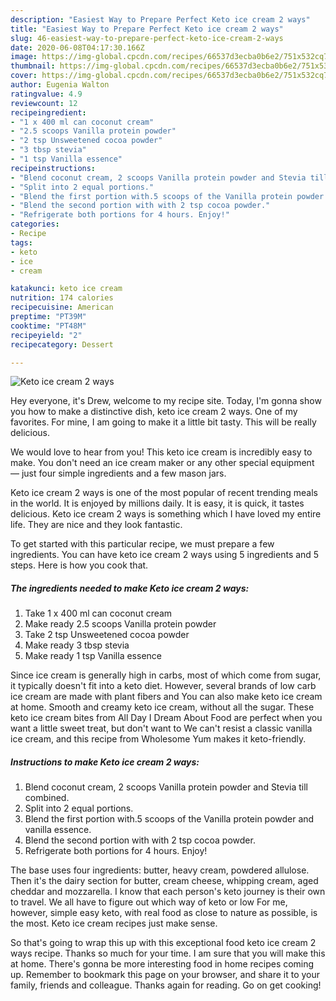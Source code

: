 ```yaml
---
description: "Easiest Way to Prepare Perfect Keto ice cream 2 ways"
title: "Easiest Way to Prepare Perfect Keto ice cream 2 ways"
slug: 46-easiest-way-to-prepare-perfect-keto-ice-cream-2-ways
date: 2020-06-08T04:17:30.166Z
image: https://img-global.cpcdn.com/recipes/66537d3ecba0b6e2/751x532cq70/keto-ice-cream-2-ways-recipe-main-photo.jpg
thumbnail: https://img-global.cpcdn.com/recipes/66537d3ecba0b6e2/751x532cq70/keto-ice-cream-2-ways-recipe-main-photo.jpg
cover: https://img-global.cpcdn.com/recipes/66537d3ecba0b6e2/751x532cq70/keto-ice-cream-2-ways-recipe-main-photo.jpg
author: Eugenia Walton
ratingvalue: 4.9
reviewcount: 12
recipeingredient:
- "1 x 400 ml can coconut cream"
- "2.5 scoops Vanilla protein powder"
- "2 tsp Unsweetened cocoa powder"
- "3 tbsp stevia"
- "1 tsp Vanilla essence"
recipeinstructions:
- "Blend coconut cream, 2 scoops Vanilla protein powder and Stevia till combined."
- "Split into 2 equal portions."
- "Blend the first portion with.5 scoops of the Vanilla protein powder and vanilla essence."
- "Blend the second portion with with 2 tsp cocoa powder."
- "Refrigerate both portions for 4 hours. Enjoy!"
categories:
- Recipe
tags:
- keto
- ice
- cream

katakunci: keto ice cream 
nutrition: 174 calories
recipecuisine: American
preptime: "PT39M"
cooktime: "PT48M"
recipeyield: "2"
recipecategory: Dessert

---
```



![Keto ice cream 2 ways](https://img-global.cpcdn.com/recipes/66537d3ecba0b6e2/751x532cq70/keto-ice-cream-2-ways-recipe-main-photo.jpg)

Hey everyone, it's Drew, welcome to my recipe site. Today, I'm gonna show you how to make a distinctive dish, keto ice cream 2 ways. One of my favorites. For mine, I am going to make it a little bit tasty. This will be really delicious.

We would love to hear from you! This keto ice cream is incredibly easy to make. You don&#39;t need an ice cream maker or any other special equipment — just four simple ingredients and a few mason jars.

Keto ice cream 2 ways is one of the most popular of recent trending meals in the world. It is enjoyed by millions daily. It is easy, it is quick, it tastes delicious. Keto ice cream 2 ways is something which I have loved my entire life. They are nice and they look fantastic.


To get started with this particular recipe, we must prepare a few ingredients. You can have keto ice cream 2 ways using 5 ingredients and 5 steps. Here is how you cook that.

<!--inarticleads1-->

##### The ingredients needed to make Keto ice cream 2 ways:

1. Take 1 x 400 ml can coconut cream
1. Make ready 2.5 scoops Vanilla protein powder
1. Take 2 tsp Unsweetened cocoa powder
1. Make ready 3 tbsp stevia
1. Make ready 1 tsp Vanilla essence


Since ice cream is generally high in carbs, most of which come from sugar, it typically doesn&#39;t fit into a keto diet. However, several brands of low carb ice cream are made with plant fibers and You can also make keto ice cream at home. Smooth and creamy keto ice cream, without all the sugar. These keto ice cream bites from All Day I Dream About Food are perfect when you want a little sweet treat, but don&#39;t want to We can&#39;t resist a classic vanilla ice cream, and this recipe from Wholesome Yum makes it keto-friendly. 

<!--inarticleads2-->

##### Instructions to make Keto ice cream 2 ways:

1. Blend coconut cream, 2 scoops Vanilla protein powder and Stevia till combined.
1. Split into 2 equal portions.
1. Blend the first portion with.5 scoops of the Vanilla protein powder and vanilla essence.
1. Blend the second portion with with 2 tsp cocoa powder.
1. Refrigerate both portions for 4 hours. Enjoy!


The base uses four ingredients: butter, heavy cream, powdered allulose. Then it&#39;s the dairy section for butter, cream cheese, whipping cream, aged cheddar and mozzarella. I know that each person&#39;s keto journey is their own to travel. We all have to figure out which way of keto or low For me, however, simple easy keto, with real food as close to nature as possible, is the most. Keto ice cream recipes just make sense. 

So that's going to wrap this up with this exceptional food keto ice cream 2 ways recipe. Thanks so much for your time. I am sure that you will make this at home. There's gonna be more interesting food in home recipes coming up. Remember to bookmark this page on your browser, and share it to your family, friends and colleague. Thanks again for reading. Go on get cooking!
